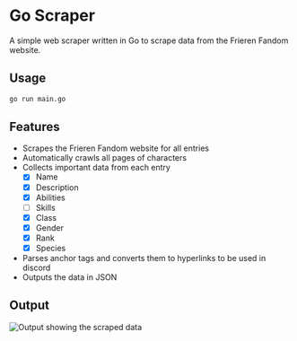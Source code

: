 # Go Scraper
A simple web scraper written in Go to scrape data from the Frieren Fandom website.

## Usage

```bash
go run main.go
```

## Features
- Scrapes the Frieren Fandom website for all entries
- Automatically crawls all pages of characters
- Collects important data from each entry
    - [x] Name
    - [x] Description
    - [x] Abilities
    - [ ] Skills
    - [x] Class
    - [x] Gender
    - [x] Rank
    - [x] Species
- Parses anchor tags and converts them to hyperlinks to be used in discord
- Outputs the data in JSON

## Output

![Output showing the scraped data](assets/data_preview.gif)

